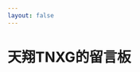 ```yaml
---
layout: false
---
```

<!DOCTYPE html>
<html lang="zh-CN">

<head>
    <meta charset="utf-8">
    <meta http-equiv="X-UA-Compatible" content="IE=edge">
    <link rel="icon" type="image/png" href="/assets/images/favicon.png">
    <link rel="stylesheet" type="text/css" href="/assets/css/twikoo_board.css" />
    <title>天翔TNXG的留言板 | 天翔TNXGの空间站</title>
</head>

<body>
    <div class="page">
        <div class="bg"></div>
        <div class="container result">
            <h1 class="title">天翔TNXG的留言板</h1>
            <div class>
                <div class="info">
                    <div id="tcomment"></div>
                    <script src="{% twikoocdnurl %}twikoo.min.js"></script>
                    <script>
                        twikoo.init({
                            envId: 'https://api.twikoo.prts.top',
                            el: '#tcomment',
                        })
                    </script>
                </div>
            </div>
        </div>
    </div>
</body>

</html>